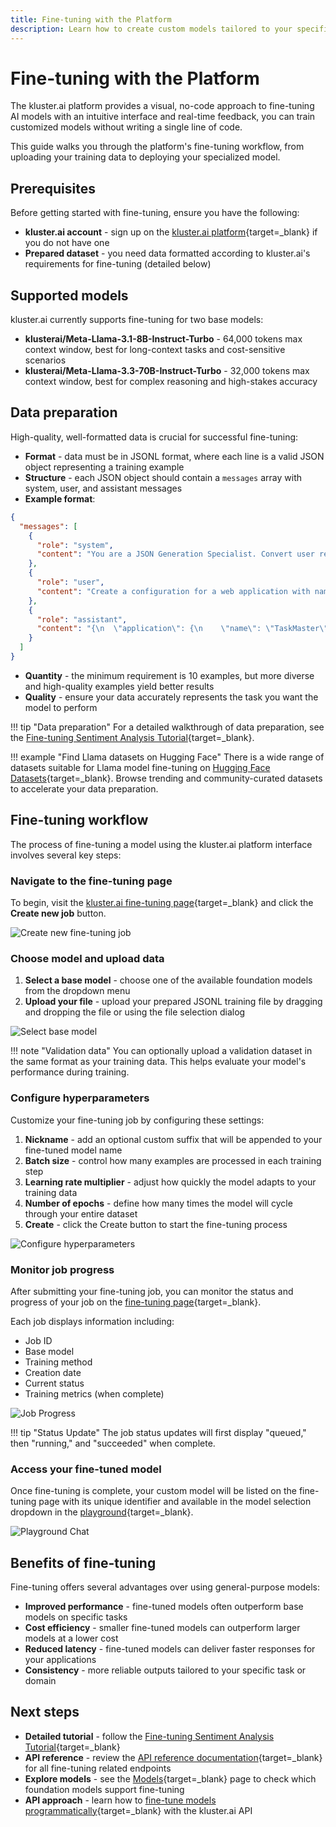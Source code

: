 ```yaml
---
title: Fine-tuning with the Platform
description: Learn how to create custom models tailored to your specific tasks by fine-tuning foundation models with your own data using the kluster.ai visual interface.
---
```


# Fine-tuning with the Platform

The kluster.ai platform provides a visual, no-code approach to fine-tuning AI models with an intuitive interface and real-time feedback, you can train customized models without writing a single line of code.

This guide walks you through the platform's fine-tuning workflow, from uploading your training data to deploying your specialized model.

## Prerequisites

Before getting started with fine-tuning, ensure you have the following:

- **kluster.ai account** - sign up on the [kluster.ai platform](https://platform.kluster.ai/signup){target=_blank} if you do not have one
- **Prepared dataset** - you need data formatted according to kluster.ai's requirements for fine-tuning (detailed below)

## Supported models

kluster.ai currently supports fine-tuning for two base models:

- **klusterai/Meta-Llama-3.1-8B-Instruct-Turbo** - 64,000 tokens max context window, best for long-context tasks and cost-sensitive scenarios
- **klusterai/Meta-Llama-3.3-70B-Instruct-Turbo** - 32,000 tokens max context window, best for complex reasoning and high-stakes accuracy

## Data preparation

High-quality, well-formatted data is crucial for successful fine-tuning:

- **Format** - data must be in JSONL format, where each line is a valid JSON object representing a training example
- **Structure** - each JSON object should contain a `messages` array with system, user, and assistant messages
- **Example format**:

```json
{
  "messages": [
    {
      "role": "system",
      "content": "You are a JSON Generation Specialist. Convert user requests into properly formatted JSON."
    },
    {
      "role": "user",
      "content": "Create a configuration for a web application with name 'TaskMaster', version 1.2.0, and environment set to development."
    },
    {
      "role": "assistant",
      "content": "{\n  \"application\": {\n    \"name\": \"TaskMaster\",\n    \"version\": \"1.2.0\",\n    \"environment\": \"development\"\n  }\n}"
    }
  ]
}
```


- **Quantity** - the minimum requirement is 10 examples, but more diverse and high-quality examples yield better results
- **Quality** - ensure your data accurately represents the task you want the model to perform

!!! tip "Data preparation"
    For a detailed walkthrough of data preparation, see the [Fine-tuning Sentiment Analysis Tutorial](https://docs.kluster.ai/tutorials/klusterai-api/finetuning-sent-analysis/#get-the-data){target=_blank}.

!!! example "Find Llama datasets on Hugging Face"
    There is a wide range of datasets suitable for Llama model fine-tuning on [Hugging Face Datasets](https://huggingface.co/datasets?sort=trending&search=llama){target=_blank}. Browse trending and community-curated datasets to accelerate your data preparation.

## Fine-tuning workflow

The process of fine-tuning a model using the kluster.ai platform interface involves several key steps:

### Navigate to the fine-tuning page

To begin, visit the [kluster.ai fine-tuning page](https://platform.kluster.ai/fine-tuning){target=_blank} and click the **Create new job** button.

![Create new fine-tuning job](/images/get-started/fine-tuning/fine-tuning-1.webp)

### Choose model and upload data

  1. **Select a base model** - choose one of the available foundation models from the dropdown menu
  2. **Upload your file** - upload your prepared JSONL training file by dragging and dropping the file or using the file selection dialog


![Select base model](/images/get-started/fine-tuning/fine-tuning-2.webp)


!!! note "Validation data"
    You can optionally upload a validation dataset in the same format as your training data. This helps evaluate your model's performance during training.

### Configure hyperparameters
  Customize your fine-tuning job by configuring these settings:

   1. **Nickname** - add an optional custom suffix that will be appended to your fine-tuned model name
   2. **Batch size** - control how many examples are processed in each training step
   3. **Learning rate multiplier** - adjust how quickly the model adapts to your training data
   4. **Number of epochs** - define how many times the model will cycle through your entire dataset
   5. **Create** - click the Create button to start the fine-tuning process

   ![Configure hyperparameters](/images/get-started/fine-tuning/fine-tuning-3.webp)

### Monitor job progress

After submitting your fine-tuning job, you can monitor the status and progress of your job on the [fine-tuning page](https://platform.kluster.ai/fine-tuning){target=_blank}.

Each job displays information including:

- Job ID
- Base model
- Training method
- Creation date
- Current status
- Training metrics (when complete)

![Job Progress](/images/get-started/fine-tuning/fine-tuning-4.webp)

!!! tip "Status Update"
    The job status updates will first display "queued," then "running," and "succeeded" when complete.

### Access your fine-tuned model

Once fine-tuning is complete, your custom model will be listed on the fine-tuning page with its unique identifier
and available in the model selection dropdown in the [playground](https://platform.kluster.ai/playground){target=_blank}.

![Playground Chat](/images/get-started/fine-tuning/fine-tuning-5.webp)

## Benefits of fine-tuning

Fine-tuning offers several advantages over using general-purpose models:

- **Improved performance** - fine-tuned models often outperform base models on specific tasks
- **Cost efficiency** - smaller fine-tuned models can outperform larger models at a lower cost
- **Reduced latency** - fine-tuned models can deliver faster responses for your applications
- **Consistency** - more reliable outputs tailored to your specific task or domain

## Next steps

- **Detailed tutorial** - follow the [Fine-tuning Sentiment Analysis Tutorial](https://docs.kluster.ai/tutorials/klusterai-api/finetuning-sent-analysis/#get-the-data){target=_blank}
- **API reference** - review the [API reference documentation](/api-reference/reference/){target=_blank} for all fine-tuning related endpoints
- **Explore models** - see the [Models](/get-started/models/){target=_blank} page to check which foundation models support fine-tuning
- **API approach** - learn how to [fine-tune models programmatically](/get-started/fine-tuning/api/){target=_blank} with the kluster.ai API
